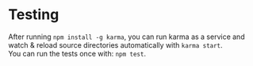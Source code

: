 # Testing

After running `npm install -g karma`, you can run karma as a service and watch & reload source directories automatically with `karma start`.  
You can run the tests once with: `npm test`. 

